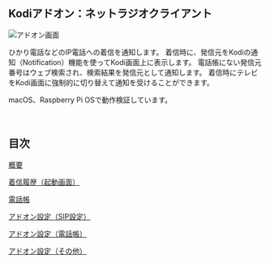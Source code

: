 ## Kodiアドオン：ネットラジオクライアント

![アドオン画面](docs/images/1.着信履歴/1_一覧.png)

ひかり電話などのIP電話への着信を通知します。
着信時に、発信元をKodiの通知（Notification）機能を使ってKodi画面上に表示します。
電話帳にない発信元番号はウェブ検索され、検索結果を発信元として通知します。
着信時にテレビをKodi画面に強制的に切り替えて通知を受けることができます。

macOS、Raspberry Pi OSで動作検証しています。

<br/>

## 目次

[概要](docs/0_概要.md)

[着信履歴（起動画面）](docs/1.着信履歴（起動画面）.md)

[電話帳](docs/2_電話帳.md)

[アドオン設定（SIP設定）](docs/3_アドオン設定（SIP設定.md)

[アドオン設定（電話帳）](docs/4_アドオン設定（電話帳.md)

[アドオン設定（その他）](docs/5_アドオン設定（その他.md)
